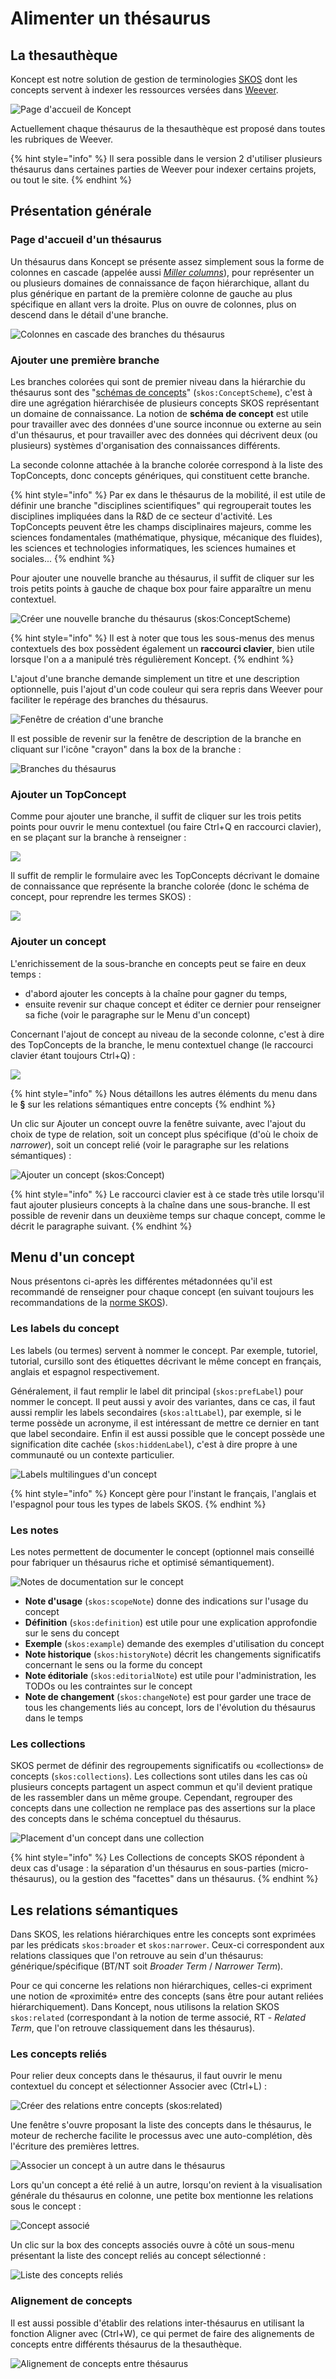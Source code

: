 # Alimenter un thésaurus

## La thesauthèque

Koncept est notre solution de gestion de terminologies [SKOS](http://www.sparna.fr/skos/SKOS-traduction-francais.html) dont les concepts servent à indexer les ressources versées dans [Weever](https://mnemotix.gitbook.io/weever/).

![Page d&apos;accueil de Koncept](../.gitbook/assets/image%20%2810%29.png)

Actuellement chaque thésaurus de la thesauthèque est proposé dans toutes les rubriques de Weever. 

{% hint style="info" %}
Il sera possible dans le version 2 d'utiliser plusieurs thésaurus dans certaines parties de Weever pour indexer certains projets, ou tout le site.
{% endhint %}

## Présentation générale 

### Page d'accueil d'un thésaurus

Un thésaurus dans Koncept se présente assez simplement sous la forme de colonnes en cascade \(appelée aussi [_Miller columns_](https://en.wikipedia.org/wiki/Miller_columns)\), pour représenter un ou plusieurs domaines de connaissance de façon hiérarchique, allant du plus générique en partant de la première colonne de gauche au plus spécifique en allant vers la droite. Plus on ouvre de colonnes, plus on descend dans le détail d'une branche.

![Colonnes en cascade des branches du th&#xE9;saurus](../.gitbook/assets/image%20%281%29.png)

### Ajouter une première branche

Les branches colorées qui sont de premier niveau dans la hiérarchie du thésaurus sont des "[schémas de concepts](http://www.sparna.fr/skos/SKOS-traduction-francais.html#schemes)" \(`skos:ConceptScheme`\), c'est à dire une agrégation hiérarchisée de plusieurs concepts SKOS représentant un domaine de connaissance. La notion de **schéma de concept** est utile pour travailler avec des données d'une source inconnue ou externe au sein d'un thésaurus, et pour travailler avec des données qui décrivent deux \(ou plusieurs\) systèmes d'organisation des connaissances différents. 

La seconde colonne attachée à la branche colorée correspond à la liste des TopConcepts, donc concepts génériques, qui constituent cette branche.

{% hint style="info" %}
Par ex dans le thésaurus de la mobilité, il est utile de définir une branche "disciplines scientifiques" qui regrouperait toutes les disciplines impliquées dans la R&D de ce secteur d'activité. Les TopConcepts peuvent être les champs disciplinaires majeurs, comme les sciences fondamentales \(mathématique, physique, mécanique des fluides\), les sciences et technologies informatiques, les sciences humaines et sociales...
{% endhint %}

Pour ajouter une nouvelle branche au thésaurus, il suffit de cliquer sur les trois petits points à gauche de chaque box pour faire apparaître un menu contextuel.

![Cr&#xE9;er une nouvelle branche du th&#xE9;saurus \(skos:ConceptScheme\)](../.gitbook/assets/image%20%2811%29.png)

{% hint style="info" %}
Il est à noter que tous les sous-menus des menus contextuels des box possèdent également un **raccourci clavier**, bien utile lorsque l'on a a manipulé très régulièrement Koncept.
{% endhint %}

L'ajout d'une branche demande simplement un titre et une description optionnelle, puis l'ajout d'un code couleur qui sera repris dans Weever pour faciliter le repérage des branches du thésaurus.

![Fen&#xEA;tre de cr&#xE9;ation d&apos;une branche](../.gitbook/assets/image%20%2815%29.png)

Il est possible de revenir sur la fenêtre de description de la branche en cliquant sur l'icône "crayon" dans la box de la branche : 

![Branches du th&#xE9;saurus](../.gitbook/assets/image%20%283%29.png)

### Ajouter un TopConcept

Comme pour ajouter une branche, il suffit de cliquer sur les trois petits points pour ouvrir le menu contextuel \(ou faire Ctrl+Q en raccourci clavier\), en se plaçant sur la branche à renseigner : 

![](../.gitbook/assets/image%20%2816%29.png)

Il suffit de remplir le formulaire avec les TopConcepts décrivant le domaine de connaissance que représente la branche colorée \(donc le schéma de concept, pour reprendre les termes SKOS\) : 

![](../.gitbook/assets/image%20%285%29.png)

### Ajouter un concept

L'enrichissement de la sous-branche en concepts peut se faire en deux temps : 

* d'abord ajouter les concepts à la chaîne pour gagner du temps,
* ensuite revenir sur chaque concept et éditer ce dernier pour renseigner sa fiche \(voir le paragraphe sur le Menu d'un concept\)

Concernant l'ajout de concept au niveau de la seconde colonne, c'est à dire des TopConcepts de la branche, le menu contextuel change \(le raccourci clavier étant toujours Ctrl+Q\) : 

![](../.gitbook/assets/image%20%286%29.png)

{% hint style="info" %}
Nous détaillons les autres éléments du menu dans le **§** sur les relations sémantiques entre concepts
{% endhint %}

Un clic sur Ajouter un concept ouvre la fenêtre suivante, avec l'ajout du choix de type de relation, soit un concept plus spécifique \(d'où le choix de _narrower_\), soit un concept relié \(voir le paragraphe sur les relations sémantiques\) : 

![Ajouter un concept \(skos:Concept\)](../.gitbook/assets/image%20%2817%29.png)

{% hint style="info" %}
Le raccourci clavier est à ce stade très utile lorsqu'il faut ajouter plusieurs concepts à la chaîne dans une sous-branche. Il est possible de revenir dans un deuxième temps sur chaque concept, comme le décrit le paragraphe suivant.
{% endhint %}

## Menu d'un concept

Nous présentons ci-après les différentes métadonnées qu'il est recommandé de renseigner pour chaque concept \(en suivant toujours les recommandations de la [norme SKOS](http://www.sparna.fr/skos/SKOS-traduction-francais.html)\).

### Les labels du concept

Les labels \(ou termes\) servent à nommer le concept. Par exemple, tutoriel, tutorial, cursillo sont des étiquettes décrivant le même concept en français, anglais et espagnol respectivement.

Généralement, il faut remplir le label dit principal \(`skos:prefLabel`\) pour nommer le concept. Il peut aussi y avoir des variantes, dans ce cas, il faut aussi remplir les labels secondaires \(`skos:altLabel`\), par exemple, si le terme possède un acronyme, il est intéressant de mettre ce dernier en tant que label secondaire. Enfin il est aussi possible que le concept possède une signification dite cachée \(`skos:hiddenLabel`\), c'est à dire propre à une communauté ou un contexte particulier.

![Labels multilingues d&apos;un concept](../.gitbook/assets/image%20%288%29.png)

{% hint style="info" %}
Koncept gère pour l'instant le français, l'anglais et l'espagnol pour tous les types de labels SKOS.
{% endhint %}

### Les notes

Les notes permettent de documenter le concept \(optionnel mais conseillé pour fabriquer un thésaurus riche et optimisé sémantiquement\).

![Notes de documentation sur le concept](../.gitbook/assets/image%20%2813%29.png)

* **Note d'usage** \(`skos:scopeNote`\) donne des indications sur l'usage du concept
* **Définition** \(`skos:definition`\) est utile pour une explication approfondie sur le sens du concept
* **Exemple** \(`skos:example`\) demande des exemples d'utilisation du concept
* **Note historique** \(`skos:historyNote`\) décrit les changements significatifs concernant le sens ou la forme du concept
* **Note éditoriale** \(`skos:editorialNote`\) est utile pour l'administration, les TODOs ou les contraintes sur le concept
* **Note de changement** \(`skos:changeNote`\) est pour garder une trace de tous les changements liés au concept, lors de l'évolution du thésaurus dans le temps

### Les collections

SKOS permet de définir des regroupements significatifs ou «collections» de concepts \(`skos:collections`\). Les collections sont utiles dans les cas où plusieurs concepts partagent un aspect commun et qu'il devient pratique de les rassembler dans un même groupe. Cependant, regrouper des concepts dans une collection ne remplace pas des assertions sur la place des concepts dans le schéma conceptuel du thésaurus.

![Placement d&apos;un concept dans une collection](../.gitbook/assets/image%20%284%29.png)

{% hint style="info" %}
Les Collections de concepts SKOS répondent à deux cas d'usage : la séparation d'un thésaurus en sous-parties \(micro-thésaurus\), ou la gestion des "facettes" dans un thésaurus.
{% endhint %}

## Les relations sémantiques

Dans SKOS, les relations hiérarchiques entre les concepts sont exprimées par les prédicats `skos:broader` et `skos:narrower`. Ceux-ci correspondent aux relations classiques que l'on retrouve au sein d'un thésaurus: générique/spécifique \(BT/NT soit _Broader Term_ / _Narrower Term_\).

Pour ce qui concerne les relations non hiérarchiques, celles-ci expriment une notion de «proximité» entre des concepts \(sans être pour autant reliées hiérarchiquement\). Dans Koncept, nous utilisons la relation SKOS `skos:related` \(correspondant à la notion de terme associé, RT - _Related Term_, que l'on retrouve classiquement dans les thésaurus\).

### Les concepts reliés

Pour relier deux concepts dans le thésaurus, il faut ouvrir le menu contextuel du concept et sélectionner Associer avec \(Ctrl+L\) : 

![Cr&#xE9;er des relations entre concepts \(skos:related\)](../.gitbook/assets/image.png)

Une fenêtre s'ouvre proposant la liste des concepts dans le thésaurus, le moteur de recherche facilite le processus avec une auto-complétion, dès l'écriture des premières lettres.

![Associer un concept &#xE0; un autre dans le th&#xE9;saurus](../.gitbook/assets/image%20%289%29.png)

Lors qu'un concept a été relié à un autre, lorsqu'on revient à la visualisation générale du thésaurus en colonne, une petite box mentionne les relations sous le concept : 

![Concept associ&#xE9;](../.gitbook/assets/image%20%2819%29.png)

Un clic sur la box des concepts associés ouvre à côté un sous-menu présentant la liste des concept reliés au concept sélectionné : 

![Liste des concepts reli&#xE9;s](../.gitbook/assets/image%20%287%29.png)

### Alignement de concepts

Il est aussi possible d'établir des relations inter-thésaurus en utilisant la fonction Aligner avec \(Ctrl+W\), ce qui permet de faire des alignements de concepts entre différents thésaurus de la thesauthèque.

![Alignement de concepts entre th&#xE9;saurus](../.gitbook/assets/image%20%2812%29.png)

